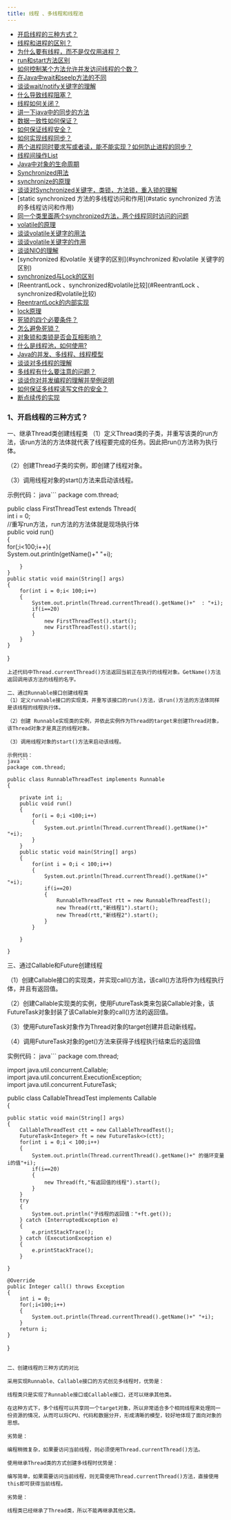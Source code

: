 ```yaml
---
title: 线程 、多线程和线程池
---
```


<!-- MDTOC maxdepth:6 firsth1:1 numbering:0 flatten:0 bullets:1 updateOnSave:1 -->

  - [开启线程的三种方式？](#开启线程的三种方式？)   
  - [线程和进程的区别？](#线程和进程的区别？)
  - [为什么要有线程，而不是仅仅用进程？](#为什么要有线程，而不是仅仅用进程？)
  - [run和start方法区别](#run和start方法区别)
  - [如何控制某个方法允许并发访问线程的个数？](#如何控制某个方法允许并发访问线程的个数？)
  - [在Java中wait和seelp方法的不同](#在Java中wait和seelp方法的不同)
  - [谈谈wait/notify关键字的理解](#谈谈wait/notify关键字的理解)
  - [什么导致线程阻塞？](#什么导致线程阻塞？)
  - [线程如何关闭？](#线程如何关闭？)
  - [讲一下java中的同步的方法](#讲一下java中的同步的方法)
  - [数据一致性如何保证？](#数据一致性如何保证？)
  - [如何保证线程安全？](#如何保证线程安全？)
  - [如何实现线程同步？](#如何实现线程同步？)
  - [两个进程同时要求写或者读，能不能实现？如何防止进程的同步？](#两个进程同时要求写或者读，能不能实现？如何防止进程的同步？)
  - [线程间操作List](#线程间操作List)
  - [Java中对象的生命周期](#Java中对象的生命周期)
  - [Synchronized用法](#Synchronized用法)
  - [synchronize的原理](#synchronize的原理)
  - [谈谈对Synchronized关键字，类锁，方法锁，重入锁的理解](#谈谈对Synchronized关键字，类锁，方法锁，重入锁的理解)
  - [static synchronized 方法的多线程访问和作用](#static synchronized 方法的多线程访问和作用)
  - [同一个类里面两个synchronized方法，两个线程同时访问的问题](#同一个类里面两个synchronized方法，两个线程同时访问的问题)
  - [volatile的原理](#volatile的原理)
  - [谈谈volatile关键字的用法](#谈谈volatile关键字的用法)
  - [谈谈volatile关键字的作用](#谈谈volatile关键字的作用)
  - [谈谈NIO的理解](#谈谈NIO的理解)
  - [synchronized 和volatile 关键字的区别](#synchronized 和volatile 关键字的区别)
  - [synchronized与Lock的区别](#synchronized与Lock的区别)
  - [ReentrantLock 、synchronized和volatile比较](#ReentrantLock 、synchronized和volatile比较)
  - [ReentrantLock的内部实现](#ReentrantLock的内部实现)
  - [lock原理](#lock原理)
  - [死锁的四个必要条件？](#死锁的四个必要条件？)
  - [怎么避免死锁？](#怎么避免死锁？)
  - [对象锁和类锁是否会互相影响？](#对象锁和类锁是否会互相影响？)
  - [什么是线程池，如何使用?](#什么是线程池，如何使用?)
  - [Java的并发、多线程、线程模型](#Java的并发、多线程、线程模型)
  - [谈谈对多线程的理解](#谈谈对多线程的理解)
  - [多线程有什么要注意的问题？](#多线程有什么要注意的问题？)
  - [谈谈你对并发编程的理解并举例说明](#谈谈你对并发编程的理解并举例说明)
  - [如何保证多线程读写文件的安全？](#如何保证多线程读写文件的安全？)
  - [断点续传的实现](#断点续传的实现)

<!-- /MDTOC -->


### 1、开启线程的三种方式？

一、继承Thread类创建线程类
（1）定义Thread类的子类，并重写该类的run方法，该run方法的方法体就代表了线程要完成的任务。因此把run()方法称为执行体。

（2）创建Thread子类的实例，即创建了线程对象。

（3）调用线程对象的start()方法来启动该线程。

示例代码：
java```
package com.thread;  

public class FirstThreadTest extends Thread{  
    int i = 0;  
    //重写run方法，run方法的方法体就是现场执行体  
    public void run()  
    {  
        for(;i<100;i++){  
        System.out.println(getName()+"  "+i);  

        }  
    }  
    public static void main(String[] args)  
    {  
        for(int i = 0;i< 100;i++)  
        {  
            System.out.println(Thread.currentThread().getName()+"  : "+i);  
            if(i==20)  
            {  
                new FirstThreadTest().start();  
                new FirstThreadTest().start();  
            }  
        }  
    }  

}  
```
上述代码中Thread.currentThread()方法返回当前正在执行的线程对象。GetName()方法返回调用该方法的线程的名字。

二、通过Runnable接口创建线程类
（1）定义runnable接口的实现类，并重写该接口的run()方法，该run()方法的方法体同样是该线程的线程执行体。

（2）创建 Runnable实现类的实例，并依此实例作为Thread的target来创建Thread对象，该Thread对象才是真正的线程对象。

（3）调用线程对象的start()方法来启动该线程。

示例代码：
java```
package com.thread;  

public class RunnableThreadTest implements Runnable  
{  

    private int i;  
    public void run()  
    {  
        for(i = 0;i <100;i++)  
        {  
            System.out.println(Thread.currentThread().getName()+" "+i);  
        }  
    }  
    public static void main(String[] args)  
    {  
        for(int i = 0;i < 100;i++)  
        {  
            System.out.println(Thread.currentThread().getName()+" "+i);  
            if(i==20)  
            {  
                RunnableThreadTest rtt = new RunnableThreadTest();  
                new Thread(rtt,"新线程1").start();  
                new Thread(rtt,"新线程2").start();  
            }  
        }  

    }  

}  
```

三、通过Callable和Future创建线程

（1）创建Callable接口的实现类，并实现call()方法，该call()方法将作为线程执行体，并且有返回值。

（2）创建Callable实现类的实例，使用FutureTask类来包装Callable对象，该FutureTask对象封装了该Callable对象的call()方法的返回值。

（3）使用FutureTask对象作为Thread对象的target创建并启动新线程。

（4）调用FutureTask对象的get()方法来获得子线程执行结束后的返回值

实例代码：
java```
package com.thread;  

import java.util.concurrent.Callable;  
import java.util.concurrent.ExecutionException;  
import java.util.concurrent.FutureTask;  

public class CallableThreadTest implements Callable<Integer>  
{  

    public static void main(String[] args)  
    {  
        CallableThreadTest ctt = new CallableThreadTest();  
        FutureTask<Integer> ft = new FutureTask<>(ctt);  
        for(int i = 0;i < 100;i++)  
        {  
            System.out.println(Thread.currentThread().getName()+" 的循环变量i的值"+i);  
            if(i==20)  
            {  
                new Thread(ft,"有返回值的线程").start();  
            }  
        }  
        try  
        {  
            System.out.println("子线程的返回值："+ft.get());  
        } catch (InterruptedException e)  
        {  
            e.printStackTrace();  
        } catch (ExecutionException e)  
        {  
            e.printStackTrace();  
        }  

    }  

    @Override  
    public Integer call() throws Exception  
    {  
        int i = 0;  
        for(;i<100;i++)  
        {  
            System.out.println(Thread.currentThread().getName()+" "+i);  
        }  
        return i;  
    }  

}  
```

二、创建线程的三种方式的对比

采用实现Runnable、Callable接口的方式创见多线程时，优势是：

线程类只是实现了Runnable接口或Callable接口，还可以继承其他类。

在这种方式下，多个线程可以共享同一个target对象，所以非常适合多个相同线程来处理同一份资源的情况，从而可以将CPU、代码和数据分开，形成清晰的模型，较好地体现了面向对象的思想。

劣势是：

编程稍微复杂，如果要访问当前线程，则必须使用Thread.currentThread()方法。

使用继承Thread类的方式创建多线程时优势是：

编写简单，如果需要访问当前线程，则无需使用Thread.currentThread()方法，直接使用this即可获得当前线程。

劣势是：

线程类已经继承了Thread类，所以不能再继承其他父类。
